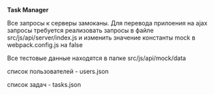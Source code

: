 **Task Manager**

Все запросы к серверы замоканы. 
Для перевода прилоения на ajax запросы требуется реализовать запросы в файле src/js/api/server/index.js и изменить значение константы mock в webpack.config.js на false

Все тестовые данные находятся в папке src/js/api/mock/data

список пользователей - users.json

список задач - tasks.json
